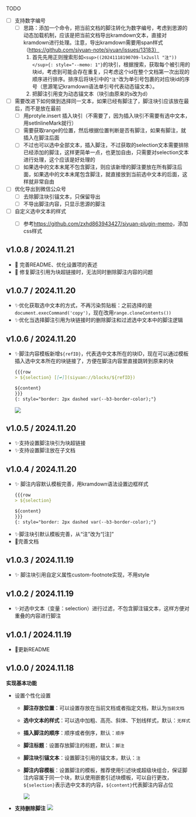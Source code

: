 TODO


- [ ] 支持数字编号
  - [ ] 思路：添加一个命令，把当前文档的脚注转化为数字编号，考虑到思源的动态加载机制，应该是把当前文档导出kramdown文本，直接对kramdown进行处理。注意，导出kramdown需要用span样式（https://github.com/siyuan-note/siyuan/issues/13183）
    1. 首先先用正则搜索形如`<sup>((20241118190709-lx2usll "注"))</sup>{: style="--memo: 1"}`的块引，根据搜索，获取每个被引用的块id，考虑到可能会存在重复，只考虑这个id在整个文档第一次出现的顺序进行排序。排序后将块引中的`"注"`改为单引号包裹的对应块id的序号（思源笔记kramdown语法单引号代表动态锚文本）。
    2. 把脚注引用变为动态锚文本（块引由原来的s改为d）
- [ ] 需要改进下如何做到选择同一文本，如果已经有脚注了，脚注块引应该放在最后，而不是放在最前
  - [ ] 用protyle.insert 插入块引（不需要了，因为插入块引不需要有选中文本，用setInlineMark就行）
  - [ ] 需要获取range的位置，然后根据位置判断是否有脚注，如果有脚注，就插入在脚注后面
  - [ ] 不过也可以选中全部文本，插入脚注，不过获取的selection文本需要排除已经添加的脚注，这样更简单一点，也更加自由，只需要对selection文本进行处理，这个应该是好处理的
  - [ ] 如果选中的文本末尾不包含脚注，则应该新增的脚注要放在所有脚注后面，如果选中的文本末尾包含脚注，就直接放到当前选中文本的后面，这样就非常自由
- [ ] 优化导出到微信公众号
  - [ ] 去除脚注块引锚文本，只保留导出
  - [ ] 不导出脚注内容，只显示思源的脚注
- [ ] 自定义选中文本的样式
  - [ ] 参考<https://github.com/zxhd863943427/siyuan-plugin-memo>，添加css样式
  

## v1.0.8 / 2024.11.21
- 📝 完善README、优化设置项的表述
- 🐛 修复脚注引用为块超链接时，无法同时删除脚注内容的问题

## v1.0.7 / 2024.11.20

- ✨优化获取选中文本的方式，不再污染剪贴板：之前选择的是`document.execCommand('copy')`，现在改用`range.cloneContents())`
- ✨优化当选择脚注引用为块链接时的删除脚注和过滤选中文本中的脚注逻辑

## v1.0.6 / 2024.11.20
- ✨脚注内容模板新增`${refID}`，代表选中文本所在的块ID，现在可以通过模板插入选中文本所在的块链接了，方便在脚注内容里直接跳转到原来的块
    ```markdown
    {{{row
    > ${selection} [[↩️]](siyuan://blocks/${refID})
    
    ${content}
    }}}
    {: style="border: 2px dashed var(--b3-border-color);"}
  ```
  ![](https://fastly.jsdelivr.net/gh/Achuan-2/PicBed/assets/思源笔记脚注插件支持直接跳转到原来的块-2024-11-20.gif)


## v1.0.5 / 2024.11.20
- ✨支持设置脚注块引为块超链接
- ✨支持设置脚注放在子文档

## v1.0.4 / 2024.11.20
- ✨ 脚注内容默认模板完善，用kramdown语法设置边框样式
    ```markdown
    {{{row
    > ${selection}
    
    ${content}
    }}}
    {: style="border: 2px dashed var(--b3-border-color);"}
    ```
- ✨脚注块引默认模板完善，从“注”改为“[注]”
- 📝完善文档

## v1.0.3 / 2024.11.19

- ✨ 脚注块引用自定义属性custom-footnote实现，不用style

## v1.0.2 / 2024.11.19

- ✨对选中文本（变量：selection）进行过滤，不包含脚注锚文本，这样方便对重叠的内容进行脚注

## v1.0.1 / 2024.11.19

- 📝更新README

## v1.0.0 / 2024.11.18

**实现基本功能**
- 设置个性化设置
  - **脚注存放位置**：可以设置存放在当前文档或者指定文档，默认为`当前文档`
  - **选中文本的样式**：可以选中加粗、高亮、斜体、下划线样式，默认：`无样式`
  - **插入脚注的顺序**：顺序或者倒序，默认：`顺序`
  - **脚注标题**：设置存放脚注的标题，默认：`脚注`
  - **脚注块引锚文本**：设置脚注引用的锚文本，默认：`注`
  - **脚注内容模板**：设置脚注的模板，推荐使用引述块或超级块组合，保证脚注内容属于同一个块，默认使用嵌套引述块模板，可以自行更改，`${selection}`表示选中文本的内容，`${content}`代表脚注内容占位

    ![](https://fastly.jsdelivr.net/gh/Achuan-2/PicBed/assets/PixPin_2024-11-18_16-46-42-2024-11-18.png)
- **支持删除脚注**
  ![](https://fastly.jsdelivr.net/gh/Achuan-2/PicBed/assets/PixPin_2024-11-18_15-35-31-2024-11-18.png)